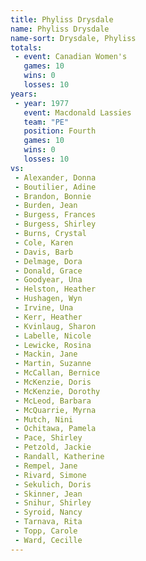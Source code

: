 ```yaml
---
title: Phyliss Drysdale
name: Phyliss Drysdale
name-sort: Drysdale, Phyliss
totals:
 - event: Canadian Women's
   games: 10
   wins: 0
   losses: 10
years:
 - year: 1977
   event: Macdonald Lassies
   team: "PE"
   position: Fourth
   games: 10
   wins: 0
   losses: 10
vs:
 - Alexander, Donna
 - Boutilier, Adine
 - Brandon, Bonnie
 - Burden, Jean
 - Burgess, Frances
 - Burgess, Shirley
 - Burns, Crystal
 - Cole, Karen
 - Davis, Barb
 - Delmage, Dora
 - Donald, Grace
 - Goodyear, Una
 - Helston, Heather
 - Hushagen, Wyn
 - Irvine, Una
 - Kerr, Heather
 - Kvinlaug, Sharon
 - Labelle, Nicole
 - Lewicke, Rosina
 - Mackin, Jane
 - Martin, Suzanne
 - McCallan, Bernice
 - McKenzie, Doris
 - McKenzie, Dorothy
 - McLeod, Barbara
 - McQuarrie, Myrna
 - Mutch, Nini
 - Ochitawa, Pamela
 - Pace, Shirley
 - Petzold, Jackie
 - Randall, Katherine
 - Rempel, Jane
 - Rivard, Simone
 - Sekulich, Doris
 - Skinner, Jean
 - Snihur, Shirley
 - Syroid, Nancy
 - Tarnava, Rita
 - Topp, Carole
 - Ward, Cecille
---
```

